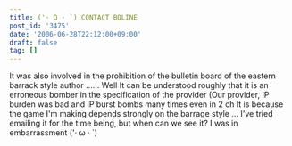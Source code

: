 ```yaml
---
title: ('· Ω · `) CONTACT BOLINE
post_id: '3475'
date: '2006-06-28T22:12:00+09:00'
draft: false
tag: []
---
```


It was also involved in the prohibition of the bulletin board of the eastern barrack style author ...... Well It can be understood roughly that it is an erroneous bomber in the specification of the provider (Our provider, IP burden was bad and IP burst bombs many times even in 2 ch It is because the game I'm making depends strongly on the barrage style ... I've tried emailing it for the time being, but when can we see it? I was in embarrassment ('· ω · `)